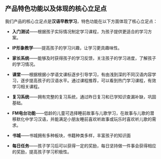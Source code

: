 ## 产品特色功能以及体现的核心立足点

我们产品的核心立足点是**汉语早教学习**，特色功能在以下方面体现了核心立足点：


* **入门测试**——根据孩子实际情况制定学习课程，为孩子提供更适合的学习方案。

* **IP形象教学**——提高孩子的学习兴趣，让学习更具趣味性。

* **家长系统**——能够及时获得孩子的学习反馈，关注孩子的学习进度，了解孩子的学习情况。

* **课堂**——根据根据小学语文课标逐步引导学习，有由浅到深的不同汉语内容学习，逐步提高孩子的汉语水平。通过课程推荐，可以看到热门学习课程，有效学习相关课程。

* **复习系统**——拥有完整的复习系统，通过昨日复习和已学知识查漏补缺，巩固基础。

* **FM电台功能**——低龄的儿童可选择睡前故事与儿歌学习，在故事与儿歌的潜移默化中学习汉语，并能满足小朋友睡前喜欢听故事或玩乐时喜欢听儿歌的需求。

* **书城**——书城拥有多种板块，书籍种类多样，丰富孩子的知识面

* **每日任务**——孩子学习后可以获得一定的奖励，每日坚持做一件事会获得相应的奖励，提高孩子学习积极性。
